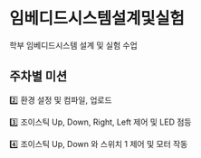 # 임베디드시스템설계및실험
학부 임베디드시스템 설계 및 실험 수업

## 주차별 미션
:two: 환경 설정 및 컴파일, 업로드

:three: 조이스틱 Up, Down, Right, Left 제어 및 LED 점등

:four: 조이스틱 Up, Down 와 스위치 1 제어 및 모터 작동
